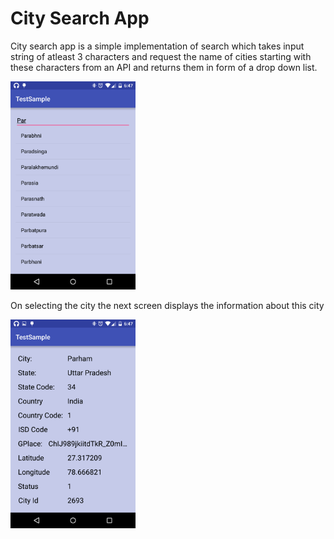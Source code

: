 # City Search App

City search app is a simple implementation of search which takes input string of atleast 3 characters and request the name of cities starting with these characters from an API and returns them in form of a drop down list. 


<img src="/app/src/main/res/Screenshot_2016-03-16-18-47-25.png?raw=true" width="200px">

On selecting the city the next screen displays the information about this city

<img src="/app/src/main/res/Screenshot_2016-03-16-18-47-33.png?raw=true" width="200px">
